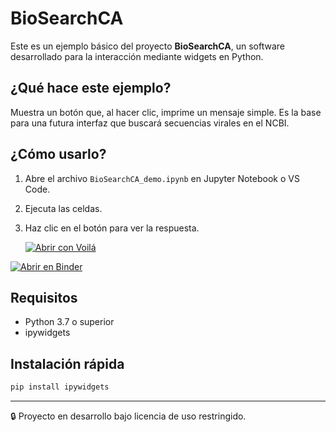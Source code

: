 # BioSearchCA

Este es un ejemplo básico del proyecto **BioSearchCA**, un software desarrollado para la interacción mediante widgets en Python.



## ¿Qué hace este ejemplo?

Muestra un botón que, al hacer clic, imprime un mensaje simple. Es la base para una futura interfaz que buscará secuencias virales en el NCBI.

## ¿Cómo usarlo?

1. Abre el archivo `BioSearchCA_demo.ipynb` en Jupyter Notebook o VS Code.
2. Ejecuta las celdas.
3. Haz clic en el botón para ver la respuesta.

   [![Abrir con Voilá](https://voila.readthedocs.io/en/stable/_static/binder-badge.svg)](https://mybinder.org/v2/gh/diegoprograms/ensayo/HEAD?urlpath=voila%2Frender%2FBioSearchCA_demo.ipynb)


[![Abrir en Binder](https://mybinder.org/badge_logo.svg)](https://mybinder.org/v2/gh/diegoprograms/ensayo/HEAD?filepath=BioSearchCA_demo.ipynb)


## Requisitos

- Python 3.7 o superior
- ipywidgets

## Instalación rápida

```bash
pip install ipywidgets
```

---

🔒 Proyecto en desarrollo bajo licencia de uso restringido.

